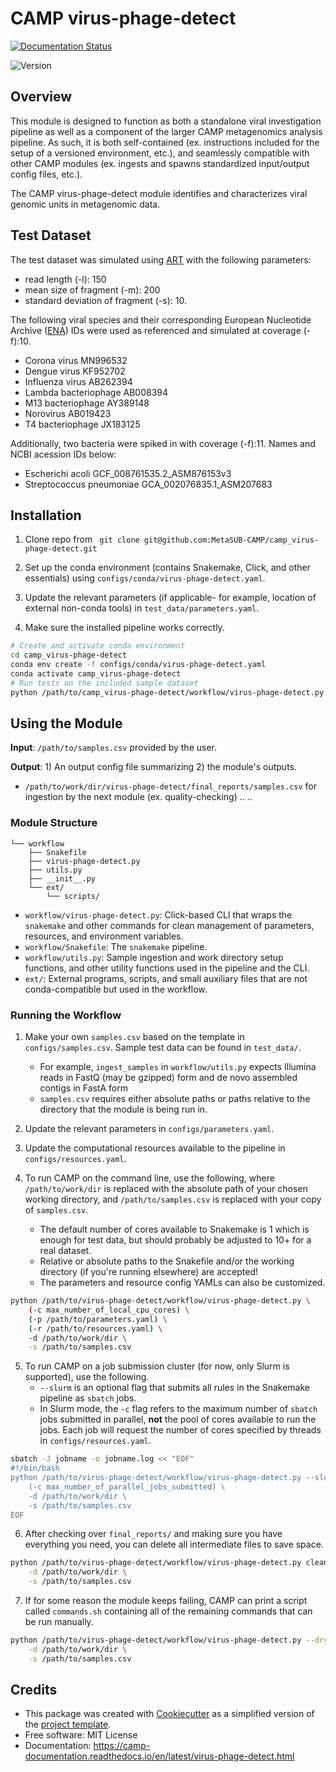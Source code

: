 # CAMP virus-phage-detect



[![Documentation Status](https://img.shields.io/readthedocs/camp_virus-phage-detect)](https://camp-documentation.readthedocs.io/en/latest/virus-phage-detect.html)

![Version](https://img.shields.io/badge/version-0.1.0-brightgreen)

## Overview

This module is designed to function as both a standalone viral investigation pipeline as well as a component of the larger CAMP metagenomics analysis pipeline. As such, it is both self-contained (ex. instructions included for the setup of a versioned environment, etc.), and seamlessly compatible with other CAMP modules (ex. ingests and spawns standardized input/output config files, etc.). 

The CAMP virus-phage-detect module identifies and characterizes viral genomic units in metagenomic data. 


## Test Dataset 
The test dataset was simulated using [ART](https://www.niehs.nih.gov/research/resources/software/biostatistics/art/index.cfm) with the following parameters:
- read length (-l): 150 
- mean size of fragment (-m): 200 
- standard deviation of fragment (-s): 10.

The following viral species and their corresponding European Nucleotide Archive ([ENA](https://www.ebi.ac.uk/ena/browser/home)) IDs were used as referenced and simulated at coverage (-f):10.
- Corona virus	MN996532
- Dengue virus	KF952702
- Influenza virus	AB262394
- Lambda bacteriophage	AB008394
- M13 bacteriophage	AY389148
- Norovirus	AB019423
- T4 bacteriophage	JX183125

Additionally, two bacteria were spiked in with coverage (-f):11. Names and NCBI acession IDs below:
- Escherichi acoli GCF_008761535.2_ASM876153v3
- Streptococcus pneumoniae GCA_002076835.1_ASM207683



 <!--- 
 Add longer description of your workflow's algorithmic contents 
 --->


## Installation

1. Clone repo from
  ` git clone git@github.com:MetaSUB-CAMP/camp_virus-phage-detect.git`

3. Set up the conda environment (contains Snakemake, Click, and other essentials) using `configs/conda/virus-phage-detect.yaml`. 

4. Update the relevant parameters (if applicable- for example, location of external non-conda tools) in `test_data/parameters.yaml`.

5. Make sure the installed pipeline works correctly. 
```Bash
# Create and activate conda environment 
cd camp_virus-phage-detect
conda env create -f configs/conda/virus-phage-detect.yaml
conda activate camp_virus-phage-detect
# Run tests on the included sample dataset
python /path/to/camp_virus-phage-detect/workflow/virus-phage-detect.py test
```

## Using the Module

**Input**: `/path/to/samples.csv` provided by the user.

**Output**: 1) An output config file summarizing 2) the module's outputs. 

- `/path/to/work/dir/virus-phage-detect/final_reports/samples.csv` for ingestion by the next module (ex. quality-checking)
.. ..

 <!--- 
 Add description of your workflow's output files 
 --->

### Module Structure
```
└── workflow
    ├── Snakefile
    ├── virus-phage-detect.py
    ├── utils.py
    ├── __init__.py
    └── ext/
        └── scripts/
```
- `workflow/virus-phage-detect.py`: Click-based CLI that wraps the `snakemake` and other commands for clean management of parameters, resources, and environment variables.
- `workflow/Snakefile`: The `snakemake` pipeline. 
- `workflow/utils.py`: Sample ingestion and work directory setup functions, and other utility functions used in the pipeline and the CLI.
- `ext/`: External programs, scripts, and small auxiliary files that are not conda-compatible but used in the workflow.

### Running the Workflow

1. Make your own `samples.csv` based on the template in `configs/samples.csv`. Sample test data can be found in `test_data/`. 
    - For example, `ingest_samples` in `workflow/utils.py` expects Illumina reads in FastQ (may be gzipped) form and de novo assembled contigs in FastA form
    - `samples.csv` requires either absolute paths or paths relative to the directory that the module is being run in.

2. Update the relevant parameters in `configs/parameters.yaml`.

3. Update the computational resources available to the pipeline in `configs/resources.yaml`. 

4. To run CAMP on the command line, use the following, where `/path/to/work/dir` is replaced with the absolute path of your chosen working directory, and `/path/to/samples.csv` is replaced with your copy of `samples.csv`. 
    - The default number of cores available to Snakemake is 1 which is enough for test data, but should probably be adjusted to 10+ for a real dataset.
    - Relative or absolute paths to the Snakefile and/or the working directory (if you're running elsewhere) are accepted!
    - The parameters and resource config YAMLs can also be customized.
```Bash
python /path/to/virus-phage-detect/workflow/virus-phage-detect.py \
    (-c max_number_of_local_cpu_cores) \
    (-p /path/to/parameters.yaml) \
    (-r /path/to/resources.yaml) \
    -d /path/to/work/dir \
    -s /path/to/samples.csv 
```

5. To run CAMP on a job submission cluster (for now, only Slurm is supported), use the following.
    - `--slurm` is an optional flag that submits all rules in the Snakemake pipeline as `sbatch` jobs. 
    - In Slurm mode, the `-c` flag refers to the maximum number of `sbatch` jobs submitted in parallel, **not** the pool of cores available to run the jobs. Each job will request the number of cores specified by threads in `configs/resources.yaml`.
```Bash
sbatch -J jobname -o jobname.log << "EOF"
#!/bin/bash
python /path/to/virus-phage-detect/workflow/virus-phage-detect.py --slurm \
    (-c max_number_of_parallel_jobs_submitted) \
    -d /path/to/work/dir \
    -s /path/to/samples.csv
EOF
```

6. After checking over `final_reports/` and making sure you have everything you need, you can delete all intermediate files to save space. 
```Bash
python /path/to/virus-phage-detect/workflow/virus-phage-detect.py cleanup \
    -d /path/to/work/dir \
    -s /path/to/samples.csv
```

7. If for some reason the module keeps failing, CAMP can print a script called `commands.sh` containing all of the remaining commands that can be run manually. 
```Bash
python /path/to/virus-phage-detect/workflow/virus-phage-detect.py --dry_run \
    -d /path/to/work/dir \
    -s /path/to/samples.csv
```



## Credits

 
- This package was created with [Cookiecutter](https://github.com/cookiecutter/cookiecutter>) as a simplified version of the [project template](https://github.com/audreyr/cookiecutter-pypackage>).
- Free software: MIT License
- Documentation: https://camp-documentation.readthedocs.io/en/latest/virus-phage-detect.html



